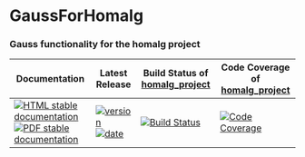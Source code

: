 <!-- BEGIN HEADER -->
# GaussForHomalg

### Gauss functionality for the homalg project

| Documentation | Latest Release | Build Status of [homalg_project](/../../) | Code Coverage of [homalg_project](/../../) |
| ------------- | -------------- | ------------ | ------------- |
| [![HTML stable documentation][html-img]][html-url] [![PDF stable documentation][pdf-img]][pdf-url] | [![version][version-img]][version-url] [![date][date-img]][date-url] | [![Build Status][tests-img]][tests-url] | [![Code Coverage][codecov-img]][codecov-url] |

<!-- END HEADER -->
<!-- BEGIN FOOTER -->
[html-img]: https://img.shields.io/badge/HTML-stable-blue.svg
[html-url]: https://homalg-project.github.io/homalg_project/GaussForHomalg/doc/chap0_mj.html

[pdf-img]: https://img.shields.io/badge/PDF-stable-blue.svg
[pdf-url]: https://homalg-project.github.io/homalg_project/GaussForHomalg/download_pdf.html

[version-img]: https://img.shields.io/endpoint?url=https://homalg-project.github.io/homalg_project/GaussForHomalg/badge_version.json
[version-url]: https://homalg-project.github.io/homalg_project/GaussForHomalg/view_release.html

[date-img]: https://img.shields.io/endpoint?url=https://homalg-project.github.io/homalg_project/GaussForHomalg/badge_date.json
[date-url]: https://homalg-project.github.io/homalg_project/GaussForHomalg/view_release.html

[tests-img]: https://github.com/homalg-project/homalg_project/workflows/Tests/badge.svg?branch=master
[tests-url]: https://github.com/homalg-project/homalg_project/actions?query=workflow%3ATests+branch%3Amaster

[codecov-img]: https://codecov.io/gh/homalg-project/homalg_project/branch/master/graph/badge.svg
[codecov-url]: https://codecov.io/gh/homalg-project/homalg_project
<!-- END FOOTER -->
